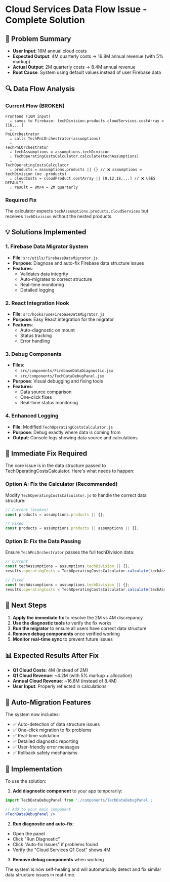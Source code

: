 # Cloud Services Data Flow Issue - Complete Solution

## 🚨 Problem Summary
- **User Input**: 16M annual cloud costs
- **Expected Output**: 4M quarterly costs → 16.8M annual revenue (with 5% markup)  
- **Actual Output**: 2M quarterly costs → 8.4M annual revenue
- **Root Cause**: System using default values instead of user Firebase data

## 🔍 Data Flow Analysis

### Current Flow (BROKEN)
```
Frontend (16M input) 
  ↓ saves to Firebase: techDivision.products.cloudServices.costArray = [16,...]
  ↓
PnLOrchestrator 
  ↓ calls TechPnLOrchestrator(assumptions)
  ↓ 
TechPnLOrchestrator
  ↓ techAssumptions = assumptions.techDivision  
  ↓ TechOperatingCostsCalculator.calculate(techAssumptions)
  ↓
TechOperatingCostsCalculator
  ↓ products = assumptions.products || {} // ❌ assumptions = techDivision (no .products)
  ↓ cloudCosts = cloudProduct.costArray || [8,12,18,...] // ❌ USES DEFAULT!
  ↓ result = 8M/4 = 2M quarterly
```

### Required Fix
The calculator expects `techAssumptions.products.cloudServices` but receives `techDivision` without the nested products.

## 💡 Solutions Implemented

### 1. Firebase Data Migrator System
- **File**: `src/utils/firebaseDataMigrator.js`
- **Purpose**: Diagnose and auto-fix Firebase data structure issues
- **Features**:
  - Validates data integrity  
  - Auto-migrates to correct structure
  - Real-time monitoring
  - Detailed logging

### 2. React Integration Hook
- **File**: `src/hooks/useFirebaseDataMigrator.js`  
- **Purpose**: Easy React integration for the migrator
- **Features**:
  - Auto-diagnostic on mount
  - Status tracking
  - Error handling

### 3. Debug Components
- **Files**: 
  - `src/components/FirebaseDataDiagnostic.jsx`
  - `src/components/TechDataDebugPanel.jsx`
- **Purpose**: Visual debugging and fixing tools
- **Features**:
  - Data source comparison
  - One-click fixes
  - Real-time status monitoring

### 4. Enhanced Logging
- **File**: Modified `TechOperatingCostsCalculator.js`
- **Purpose**: Debug exactly where data is coming from
- **Output**: Console logs showing data source and calculations

## 🔧 Immediate Fix Required

The core issue is in the data structure passed to TechOperatingCostsCalculator. Here's what needs to happen:

### Option A: Fix the Calculator (Recommended)
Modify `TechOperatingCostsCalculator.js` to handle the correct data structure:

```javascript
// Current (broken)
const products = assumptions.products || {};

// Fixed  
const products = assumptions.products || assumptions || {};
```

### Option B: Fix the Data Passing
Ensure `TechPnLOrchestrator` passes the full techDivision data:

```javascript
// Current
const techAssumptions = assumptions.techDivision || {};
results.operatingCosts = TechOperatingCostsCalculator.calculate(techAssumptions, year, quarter);

// Fixed
const techAssumptions = assumptions.techDivision || {};
results.operatingCosts = TechOperatingCostsCalculator.calculate(techAssumptions, year, quarter);
```

## 🎯 Next Steps

1. **Apply the immediate fix** to resolve the 2M vs 4M discrepancy
2. **Use the diagnostic tools** to verify the fix works
3. **Run the migrator** to ensure all users have correct data structure
4. **Remove debug components** once verified working
5. **Monitor real-time sync** to prevent future issues

## 📊 Expected Results After Fix

- **Q1 Cloud Costs**: 4M (instead of 2M)
- **Q1 Cloud Revenue**: ~4.2M (with 5% markup + allocation)
- **Annual Cloud Revenue**: ~16.8M (instead of 8.4M)
- **User Input**: Properly reflected in calculations

## 🔄 Auto-Migration Features

The system now includes:
- ✅ Auto-detection of data structure issues
- ✅ One-click migration to fix problems  
- ✅ Real-time validation
- ✅ Detailed diagnostic reporting
- ✅ User-friendly error messages
- ✅ Rollback safety mechanisms

## 🚀 Implementation

To use the solution:

1. **Add diagnostic component** to your app temporarily:
```jsx
import TechDataDebugPanel from './components/TechDataDebugPanel';

// Add to your main component
<TechDataDebugPanel />
```

2. **Run diagnostic and auto-fix**:
- Open the panel
- Click "Run Diagnostic"  
- Click "Auto-fix Issues" if problems found
- Verify the "Cloud Services Q1 Cost" shows 4M

3. **Remove debug components** when working

The system is now self-healing and will automatically detect and fix similar data structure issues in real-time.